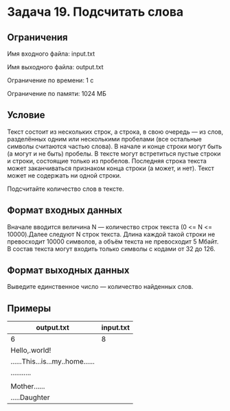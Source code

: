 #  Задача 19. Подсчитать слова
## Ограничения
Имя входного файла: input.txt

Имя выходного файла: output.txt

Ограничение по времени: 1 с

Ограничение по памяти: 1024 МБ
## Условие
Текст состоит из нескольких строк, а строка, в свою очередь — из слов, разделённых одним или несколькими пробелами (все остальные символы считаются частью слова). В начале и конце строки могут быть (а могут и не быть) пробелы. В тексте могут встретиться пустые строки и строки, состоящие только из пробелов. Последняя строка текста может заканчиваться признаком конца строки (а может, и нет). Текст может не содержать ни одной строки.

Подсчитайте количество слов в тексте.
## Формат входных данных
Вначале вводится величина N — количество строк текста (0 <= N <= 10000).Далее следуют N строк текста. Длина каждой такой строки не превосходит 10000 символов, а объём текста не превосходит 5 Мбайт. В состав текста могут входить только символы с кодами от 32 до 126.
## Формат выходных данных
Выведите единственное число — количество найденных слов.
## Примеры
| output.txt | input.txt |
|----------|----------|
| 6 | 8 | 
| Hello,.world! | | 
| ......This...is...my..home...... | | 
| ........... || 
| | | 
| Mother...... | | 
| .....Daughter | | 